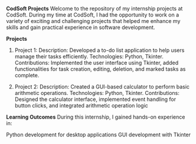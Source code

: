 **CodSoft Projects**
Welcome to the repository of my internship projects at CodSoft. During my time at CodSoft, I had the opportunity to work on a variety of exciting and challenging projects that helped me enhance my skills and gain practical experience in software development.

**Projects**
1. Project 1:
Description: Developed a to-do list application to help users manage their tasks efficiently.
Technologies: Python, Tkinter.
Contributions: Implemented the user interface using Tkinter, added functionalities for task creation, editing, deletion, and marked tasks as complete.

2. Project 2:
Description: Created a GUI-based calculator to perform basic arithmetic operations.
Technologies: Python, Tkinter.
Contributions: Designed the calculator interface, implemented event handling for button clicks, and integrated arithmetic operation logic

**Learning Outcomes**
During this internship, I gained hands-on experience in:

Python development for desktop applications
GUI development with Tkinter
